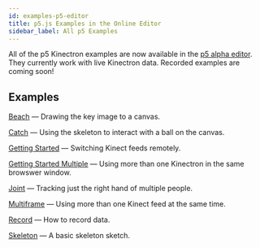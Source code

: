 ```yaml
---
id: examples-p5-editor
title: p5.js Examples in the Online Editor
sidebar_label: All p5 Examples
---
```


All of the p5 Kinectron examples are now available in the [p5 alpha editor](https://alpha.editor.p5js.org/). They currently work with live Kinectron data. Recorded examples are coming soon! 


## Examples 
[Beach](http://alpha.editor.p5js.org/lisajamhoury/sketches/r13uym_MM) — Drawing the key image to a canvas.

[Catch](http://alpha.editor.p5js.org/lisajamhoury/sketches/H1eVwpgRW) — Using the skeleton to interact with a ball on the canvas. 

[Getting Started](http://alpha.editor.p5js.org/lisajamhoury/sketches/HJlazXuGz) — Switching Kinect feeds remotely.

[Getting Started Multiple](http://alpha.editor.p5js.org/lisajamhoury/sketches/BJBbQ7uMf) — Using more than one Kinectron in the same browswer window.  

[Joint](http://alpha.editor.p5js.org/lisajamhoury/sketches/SkiBHwX1f) — Tracking just the right hand of multiple people.

[Multiframe](http://alpha.editor.p5js.org/lisajamhoury/sketches/ryeHm7dGG) — Using more than one Kinect feed at the same time. 

[Record](http://alpha.editor.p5js.org/lisajamhoury/sketches/Bkbh7XuzG) — How to record data. 

[Skeleton](http://alpha.editor.p5js.org/lisajamhoury/sketches/H1t6wTggf) — A basic skeleton sketch. 

